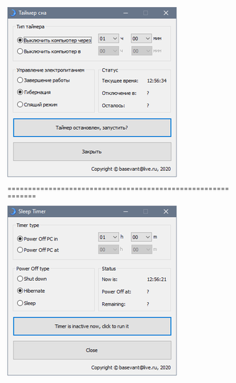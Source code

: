 ![Таймер сна](/Screenshots/SleepTimer_ru-ru.png)

=============================================================  

![Sleep Timer](/Screenshots/SleepTimer_en-us.png)
